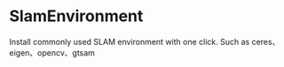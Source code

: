 # SlamEnvironment
Install commonly used SLAM environment with one click. Such as ceres、eigen、opencv、gtsam
